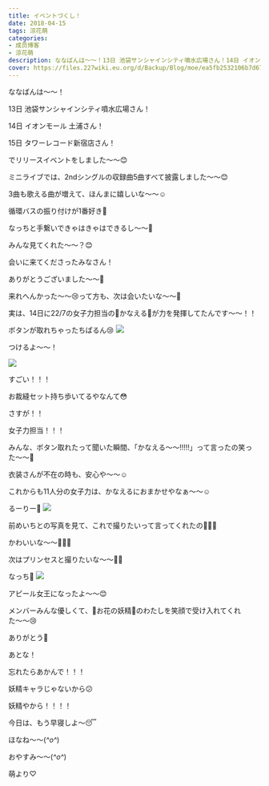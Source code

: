 ```yaml
---
title: イベントづくし！
date: 2018-04-15
tags: 涼花萌
categories: 
- 成员博客
- 涼花萌
description: ななばんは〜〜！13日 池袋サンシャインシティ噴水広場さん！14日 イオンモール 土浦さん！15日 タワーレコード新宿店さん！でリリースイベントをし...
cover: https://files.227wiki.eu.org/d/Backup/Blog/moe/ea5fb2532106b7d6733ea346a3e52.jpg 
---
```








ななばんは〜〜！






13日 池袋サンシャインシティ噴水広場さん！




14日 イオンモール 土浦さん！




15日 タワーレコード新宿店さん！





でリリースイベントをしました〜〜😊







ミニライブでは、2ndシングルの収録曲5曲すべて披露しました〜〜😊








3曲も歌える曲が増えて、ほんまに嬉しいな〜〜☺️













循環バスの振り付けが1番好き💓






なっちと手繋いできゃはきゃはできるし〜〜💓








みんな見てくれた〜〜？😊













会いに来てくださったみなさん！




ありがとうございました〜〜🍬









来れへんかった〜〜😢って方も、次は会いたいな〜〜💓


















実は、14日に22/7の女子力担当の👼かなえる👼が力を発揮してたんです〜〜！！









ボタンが取れちゃったちぱるん😢
![](https://files.227wiki.eu.org/d/Backup/Blog/moe/ea5fb2532106b7d6733ea346a3e52.jpg)









つけるよ〜〜！

![](https://files.227wiki.eu.org/d/Backup/Blog/moe/ea5fb2532106b7d6733ea346a3e52-01.jpg)








すごい！！！





お裁縫セット持ち歩いてるやなんて😳








さすが！！




女子力担当！！！







みんな、ボタン取れたって聞いた瞬間、「かなえる〜〜!!!!!」って言ったの笑った〜〜🙈









衣装さんが不在の時も、安心や〜〜☺️









これからも11人分の女子力は、かなえるにおまかせやなぁ〜〜☺️
















るーりー💓
![](https://files.227wiki.eu.org/d/Backup/Blog/moe/ea5fb2532106b7d6733ea346a3e52-02.jpg)







前めいちとの写真を見て、これで撮りたいって言ってくれたの💓💓💓









かわいいな〜〜💓💓💓











次はプリンセスと撮りたいな〜〜👸💓


















なっち💓
![](https://files.227wiki.eu.org/d/Backup/Blog/moe/ea5fb2532106b7d6733ea346a3e52-03.jpg)









アピール女王になったよ〜〜😊





メンバーみんな優しくて、🌸お花の妖精🌸のわたしを笑顔で受け入れてくれた〜〜😢









ありがとう💓










あとな！





忘れたらあかんで！！！






妖精キャラじゃないから😕





妖精やから！！！！



















今日は、もう早寝しよ〜😴







ほなね〜〜(*^o^*)



おやすみ〜〜(*^o^*)









萌より♡


